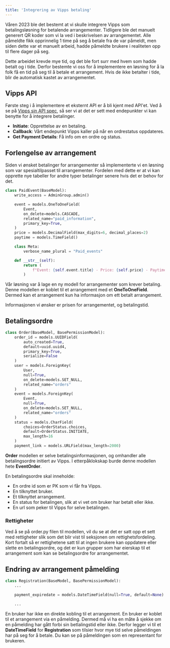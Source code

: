 ```yaml
---
title: 'Integrering av Vipps betaling'
---
```


Våren 2023 ble det bestemt at vi skulle integrere Vipps som betalingsløsning for betalende arrangementer. Tidligere ble det manuelt generert QR koder som vi la ved i beskrivelsen av arrangementet. Alle påmeldte fikk opprinnelig 1 time på seg å betale fra de var påmeldt, men siden dette var et manuelt arbeid, hadde påmeldte brukere i realiteten opp til flere dager på seg.

Dette arbeidet krevde mye tid, og det ble fort surr med hvem som hadde betalt og i tide. Derfor bestemte vi oss for å implementere en løsning for å la folk få en tid på seg til å betale et arrangement. Hvis de ikke betalter i tide, blir de automatisk kastet av arrangementet.

## Vipps API
Første steg i å implementere et eksternt API er å bli kjent med API'et. Ved å se på [Vipps sin API spec](https://developer.vippsmobilepay.com/api/ecom/#tag/eCom-API/operation/initiatePaymentV3UsingPOST), så ser vi at det er sett med endepunkter vi kan benytte for å integrere betalinger.

* **Initiate**: Opprettelse av en betaling.
* **Callback**: Vårt endepunkt Vipps kaller på når en ordrestatus oppdateres.
* **Get Payment Details**: Få info om en ordre og status.

## Forlengelse av arrangement
Siden vi ønsket betalinger for arrangementer så implementerte vi en løsning som var spesialtilpasset til arrangementer. Fordelen med dette er at vi kan opprette nye tabeller for andre typer betalinger senere hvis det er behov for det.

```python
class PaidEvent(BaseModel):
    write_access = AdminGroup.admin()

    event = models.OneToOneField(
        Event,
        on_delete=models.CASCADE,
        related_name="paid_information",
        primary_key=True,
    )
    price = models.DecimalField(max_digits=6, decimal_places=2)
    paytime = models.TimeField()

    class Meta:
        verbose_name_plural = "Paid_events"

    def __str__(self):
        return (
            f"Event: {self.event.title} - Price: {self.price} - Paytime: {self.paytime}"
        )
```

Vår løsning var å lage en ny modell for arrangementer som krever betaling. Denne modellen er koblet til et arrangement med et **OneToOneField**. Dermed kan et arrangement kun ha informasjon om ett betalt arrangement.

Informasjonen vi ønsker er prisen for arrangementet, og betalingstid.

## Betalingsordre
```python
class Order(BaseModel, BasePermissionModel):
    order_id = models.UUIDField(
        auto_created=True, 
        default=uuid.uuid4,
        primary_key=True,
        serialize=False
    )
    user = models.ForeignKey(
        User,
        null=True,
        on_delete=models.SET_NULL, 
        related_name="orders"
    )
    event = models.ForeignKey(
        Event,
        null=True, 
        on_delete=models.SET_NULL, 
        related_name="orders"
    )
    status = models.CharField(
        choices=OrderStatus.choices, 
        default=OrderStatus.INITIATE, 
        max_length=16
    )
    payment_link = models.URLField(max_length=2000)
```

**Order** modellen er selve betalingsinformasjonen, og omhandler alle betalingsordre initiert av Vipps. I etterpåklokskap burde denne modellen hete **EventOrder**.

En betalingsordre skal inneholde:

* En ordre id som er PK som vi får fra Vipps.
* En tilknyttet bruker.
* Et tilknyttet arrangement.
* En status for betalingen, slik at vi vet om bruker har betalt eller ikke.
* En url som peker til Vipps for selve betalingen.

### Rettigheter
Ved å se på order.py filen til modellen, vil du se at det er satt opp et sett med rettigheter slik som det blir vist til seksjonen om rettighetsfordeling. Kort fortalt så er rettighetene satt til at ingen brukere kan oppdatere eller slette en betalingsordre, og det er kun grupper som har eierskap til et arrangement som kan se betalingsordre for arrangementet.

## Endring av arrangement påmelding
```python
class Registration(BaseModel, BasePermissionModel):
    ...

    payment_expiredate = models.DateTimeField(null=True, default=None)

    ...
```

En bruker har ikke en direkte kobling til et arrangement. En bruker er koblet til et arrangement via en påmelding. Dermed må vi ha en måte å sjekke om en påmelding har gått forbi sin betlalingstid eller ikke. Derfor legger vi til et **DateTimeField** for **Registration** som tilsier hvor mye tid selve påmeldingen har på seg for å betale. Du kan se på påmeldingen som en representant for brukeren.



